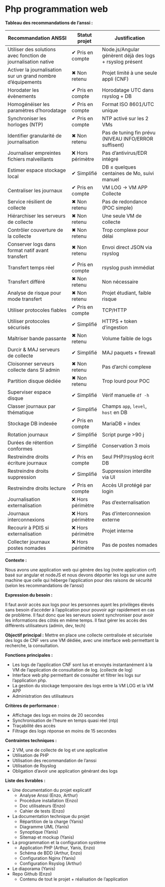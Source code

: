 # Php programmation web

**Tableau des recommandations de l’anssi :** 

| Recommandation ANSSI | Statut projet | Justification |
| --- | --- | --- |
| Utiliser des solutions avec fonction de journalisation native | ✔ Pris en compte | Node.js/Angular génèrent déjà des logs + rsyslog présent |
| Activer la journalisation sur un grand nombre d’équipements | ✖ Non retenu | Projet limité à une seule appli (CNF) |
| Horodater les évènements | ✔ Pris en compte | Horodatage UTC dans rsyslog + DB |
| Homogénéiser les paramètres d’horodatage | ✔ Pris en compte | Format ISO 8601/UTC unique |
| Synchroniser les horloges (NTP) | ✔ Pris en compte | NTP activé sur les 2 VMs |
| Identifier granularité de journalisation | ✖ Non retenu | Pas de tuning fin prévu (NIVEAU INFO/ERROR suffisent) |
| Journaliser empreintes fichiers malveillants | ❌ Hors périmètre | Pas d’antivirus/EDR intégré |
| Estimer espace stockage local | ✔ Simplifié | DB ≤ quelques centaines de Mo, suivi manuel |
| Centraliser les journaux | ✔ Pris en compte | VM LOG → VM APP Collecte |
| Service résilient de collecte | ✖ Non retenu | Pas de redondance (POC simple) |
| Hiérarchiser les serveurs de collecte | ✖ Non retenu | Une seule VM de collecte |
| Contrôler couverture de la collecte | ✖ Non retenu | Trop complexe pour délai |
| Conserver logs dans format natif avant transfert | ✖ Non retenu | Envoi direct JSON via rsyslog |
| Transfert temps réel | ✔ Pris en compte | rsyslog push immédiat |
| Transfert différé | ✖ Non retenu | Non nécessaire |
| Analyse de risque pour mode transfert | ✖ Non retenu | Projet étudiant, faible risque |
| Utiliser protocoles fiables | ✔ Pris en compte | TCP/HTTP |
| Utiliser protocoles sécurisés | ✔ Simplifié | HTTPS + token d’ingestion |
| Maîtriser bande passante | ✖ Non retenu | Volume faible de logs |
| Durcir & MAJ serveurs de collecte | ✔ Simplifié | MAJ paquets + firewall |
| Cloisonner serveurs collecte dans SI admin | ✖ Non retenu | Pas d’archi complexe |
| Partition disque dédiée | ✖ Non retenu | Trop lourd pour POC |
| Superviser espace disque | ✔ Simplifié | Vérif manuelle `df -h` |
| Classer journaux par thématique | ✔ Simplifié | Champs `app`, `level`, `host` en DB |
| Stockage DB indexée | ✔ Pris en compte | MariaDB + index |
| Rotation journaux | ✔ Simplifié | Script purge >90 j |
| Durées de rétention conformes | ✔ Simplifié | Conservation 3 mois |
| Restreindre droits écriture journaux | ✔ Pris en compte | Seul PHP/rsyslog écrit DB |
| Restreindre droits suppression | ✔ Simplifié | Suppression interdite via UI |
| Restreindre droits lecture | ✔ Pris en compte | Accès UI protégé par login |
| Journalisation externalisation | ❌ Hors périmètre | Pas d’externalisation |
| Journaux interconnexions | ❌ Hors périmètre | Pas d’interconnexion externe |
| Recourir à PDIS si externalisation | ❌ Hors périmètre | Projet interne |
| Collecter journaux postes nomades | ❌ Hors périmètre | Pas de postes nomades |

**Contexte :** 

Nous avons une application web qui génère des log (notre application cnf) basé sur angular et nodeJS et nous devons déporter les logs sur une autre machine que celle qui héberge l’application pour des raisons de sécurité (selon les recommandations de l’anssi)

**Expression du besoin :** 

Il faut avoir accès aux logs pour les personnes ayant les privilèges élevés sans besoin d’accéder à l’application pour pouvoir agir rapidement en cas de problème. Il faut donc que les serveurs soient synchroniser pour avoir les informations des côtés en même temps. Il faut gérer les accès des différents utilisateurs (admin, dev, tech)

**Objectif principal :** 
Mettre en place une collecte centralisée et sécurisée des logs de CNF vers une VM dédiée, avec une interface web permettant la recherche, la consultation.

**Fonctions principales :**

- Les logs de l’application CNF sont lus et envoyés instantanément à la VM de l’application de consultation de log. (collecte de log)
- Interface web php permettant de consulter et filtrer les logs sur l’application php.
- La gestion du stockage temporaire des logs entre la VM LOG et la VM APP
- Administration des utilisateurs

**Critères de performance :** 

- Affichage des logs en moins de 20 secondes
- Synchronisation de l’heure en temps quasi réel (ntp)
- Traçabilité des accès
- Filtrage des logs réponse en moins de 15 secondes

**Contraintes techniques :** 

- 2 VM, une de collecte de log et une applicative
- Utilisation de PHP
- Utilisation des recommandation de l’anssi
- Utilisation de Rsyslog
- Obligation d’avoir une application générant des logs

**Liste des livrables :**

- Une documentation du projet explicatif
    - Analyse Anssi (Enzo, Arthur)
    - Procédure installation (Enzo)
    - Doc utilisateurs (Enzo)
    - Cahier de tests (Enzo)
- La documentation technique du projet
    - Répartition de la charge (Yanis)
    - Diagramme UML (Yanis)
    - Synoptique (Yanis)
    - Sitemap et mockup (Yanis)
- La programmation et la configuration système
    - Application PHP (Arthur, Yanis, Enzo)
    - Schéma de BDD (Arthur, Enzo)
    - Configuration Nginx (Yanis)
    - Configuration Rsyslog (Arthur)
- Le diaporama (Yanis)
- Repo Github (Enzo)
    - Contenu de tout le projet + réalisation de l’application
